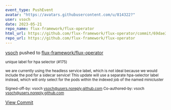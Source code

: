 ```yaml
---
event_type: PushEvent
avatar: "https://avatars.githubusercontent.com/u/814322?"
user: vsoch
date: 2023-05-21
repo_name: flux-framework/flux-operator
html_url: https://github.com/flux-framework/flux-operator/commit/69dae3936240a73b4a084a764c003b39a6b10100
repo_url: https://github.com/flux-framework/flux-operator
---
```


<a href='https://github.com/vsoch' target='_blank'>vsoch</a> pushed to <a href='https://github.com/flux-framework/flux-operator' target='_blank'>flux-framework/flux-operator</a>

<small>unique label for hpa selector (#175)

we are currently using the headless service label,
which is not ideal because we would include the pod
for a sidecar service! This update will use a separate
hpa-selector label instead, which will only select for
the pods within the indexed job of the named minicluster

Signed-off-by: vsoch <vsoch@users.noreply.github.com>
Co-authored-by: vsoch <vsoch@users.noreply.github.com></small>

<a href='https://github.com/flux-framework/flux-operator/commit/69dae3936240a73b4a084a764c003b39a6b10100' target='_blank'>View Commit</a>